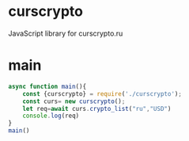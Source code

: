 # curscrypto
JavaScript library for curscrypto.ru
# main
```js
async function main(){
    const {curscrypto} = require('./curscrypto');
    const curs= new curscrypto();
    let req=await curs.crypto_list("ru","USD")
    console.log(req)
}
main()
```
